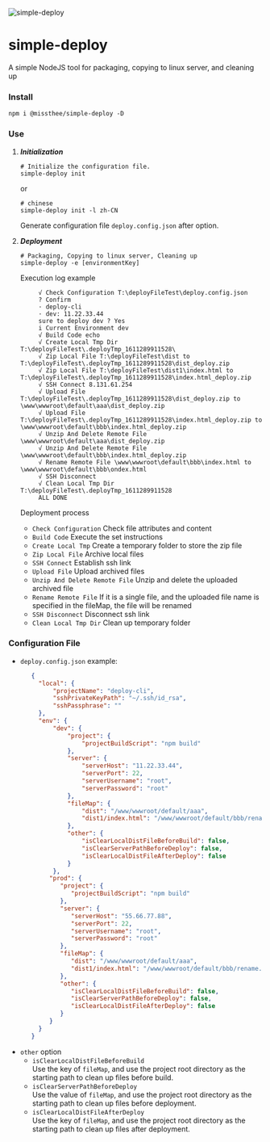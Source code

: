 ![simple-deploy](https://socialify.git.ci/MissThee/simple-deploy/image?font=KoHo&forks=1&language=1&owner=1&pattern=Circuit%20Board&stargazers=1&theme=Light)
# simple-deploy

A simple NodeJS tool for packaging, copying to linux server, and cleaning up

### Install

```
npm i @missthee/simple-deploy -D
```

### Use

1. ***Initialization***
   ```shell
   # Initialize the configuration file.
   simple-deploy init
   ```
   or
   ```shell
   # chinese
   simple-deploy init -l zh-CN
   ```
   Generate configuration file `deploy.config.json` after option.


2. ***Deployment***
   ```shell
   # Packaging, Copying to linux server, Cleaning up
   simple-deploy -e [environmentKey]
   ```
   Execution log example
   ```text
        √ Check Configuration T:\deployFileTest\deploy.config.json
        ? Confirm
        · deploy-cli
        · dev: 11.22.33.44
        sure to deploy dev ? Yes
        i Current Environment dev
        √ Build Code echo
        √ Create Local Tmp Dir T:\deployFileTest\.deployTmp_1611289911528\
        √ Zip Local File T:\deployFileTest\dist to T:\deployFileTest\.deployTmp_1611289911528\dist_deploy.zip
        √ Zip Local File T:\deployFileTest\dist1\index.html to T:\deployFileTest\.deployTmp_1611289911528\index.html_deploy.zip
        √ SSH Connect 8.131.61.254
        √ Upload File T:\deployFileTest\.deployTmp_1611289911528\dist_deploy.zip to \www\wwwroot\default\aaa\dist_deploy.zip
        √ Upload File T:\deployFileTest\.deployTmp_1611289911528\index.html_deploy.zip to \www\wwwroot\default\bbb\index.html_deploy.zip
        √ Unzip And Delete Remote File \www\wwwroot\default\aaa\dist_deploy.zip
        √ Unzip And Delete Remote File \www\wwwroot\default\bbb\index.html_deploy.zip
        √ Rename Remote File \www\wwwroot\default\bbb\index.html to \www\wwwroot\default\bbb\ondex.html
        √ SSH Disconnect
        √ Clean Local Tmp Dir T:\deployFileTest\.deployTmp_1611289911528
        ALL DONE
   ```
   Deployment process
    + `Check Configuration` Check file attributes and content
    + `Build Code` Execute the set instructions
    + `Create Local Tmp` Create a temporary folder to store the zip file
    + `Zip Local File` Archive local files
    + `SSH Connect` Establish ssh link
    + `Upload File` Upload archived files
    + `Unzip And Delete Remote File` Unzip and delete the uploaded archived file
    + `Rename Remote File` If it is a single file, and the uploaded file name is specified in the fileMap, the file will be renamed
    + `SSH Disconnect` Disconnect ssh link
    + `Clean Local Tmp Dir` Clean up temporary folder

### Configuration File

+ `deploy.config.json` example:
   ```json
      {
      	"local": {
      		"projectName": "deploy-cli",              
      		"sshPrivateKeyPath": "~/.ssh/id_rsa", 
      		"sshPassphrase": ""
      	},
      	"env": {
      		"dev": {
      			"project": {
      				"projectBuildScript": "npm build"
      			},
      			"server": {
      				"serverHost": "11.22.33.44",
      				"serverPort": 22,
      				"serverUsername": "root",
      				"serverPassword": "root"
      			},
      			"fileMap": {
      				"dist": "/www/wwwroot/default/aaa",
      				"dist1/index.html": "/www/wwwroot/default/bbb/rename.html"
      			},
      			"other": {
      				"isClearLocalDistFileBeforeBuild": false,
      				"isClearServerPathBeforeDeploy": false,
      				"isClearLocalDistFileAfterDeploy": false
      			}
      		},
           "prod": {
              "project": {
                 "projectBuildScript": "npm build"
              },
              "server": {
                 "serverHost": "55.66.77.88",
                 "serverPort": 22,
                 "serverUsername": "root",
                 "serverPassword": "root"
              },
              "fileMap": {
                 "dist": "/www/wwwroot/default/aaa",
                 "dist1/index.html": "/www/wwwroot/default/bbb/rename.html"
              },
              "other": {
                 "isClearLocalDistFileBeforeBuild": false,
                 "isClearServerPathBeforeDeploy": false,
                 "isClearLocalDistFileAfterDeploy": false
              }
           }
      	}
      }
   ```
+ `other` option
    + `isClearLocalDistFileBeforeBuild`  
      Use the key of `fileMap`, and use the project root directory as the starting path to clean up files before build.
    + `isClearServerPathBeforeDeploy`  
      Use the value of `fileMap`, and use the project root directory as the starting path to clean up files before deployment.
    + `isClearLocalDistFileAfterDeploy`  
      Use the key of `fileMap`, and use the project root directory as the starting path to clean up files after deployment.
